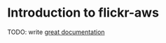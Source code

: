 # Introduction to flickr-aws

TODO: write [great documentation](http://jacobian.org/writing/what-to-write/)
